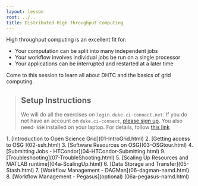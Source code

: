 ```yaml
---
layout: lesson
root: ../..
title: Distributed High Throughput Computing
---
```


High throughput computing is an excellent fit for:

*    Your computation can be split into many independent jobs
*    Your workflow involves individual jobs be run on a single processor
*    Your applications can be interrupted and restarted at a later time 

Come to this session to learn all about DHTC and the basics of grid computing.

> ## Setup Instructions
> We will do all the exercises on `login.duke.ci-connect.net`.  If you do not have an account on
> `duke.ci-connect`, [please sign up](https://duke.ci-connect.net/signup). You also need⋅
`SSH` installed on your laptop.  For details, follow [this link](http://swc-osg-workshop.github.io/2015-10-27-duke/setup.html)
>

<div class="toc" markdown="1">
1.  [Introduction to Open Science Grid](01-IntroGrid.html)
2.  [Getting access to OSG ](02-ssh.html)
3.  [Software Resources on OSG](03-OSGtour.html)
4.  [Submitting Jobs  - HTCondor](04-HTCondor-Submitting.html)
9.  [Troubleshooting](07-TroubleShooting.html)
5.  [Scaling Up Resources and MATLAB runtime](04a-ScalingUp.html)
6.  [Data Storage and Transfer](05-Stash.html)
7.  [Workflow Management - DAGMan](06-dagman-namd.html)
8.  [Workflow Management - Pegasus](optional) (06a-pegasus-namd.html) 
</div>
